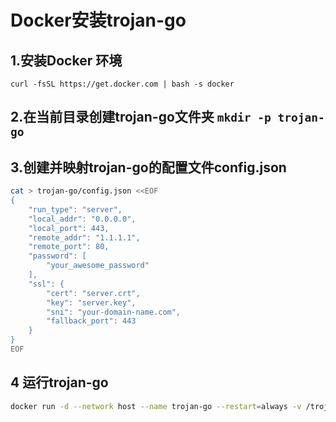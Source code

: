 # Docker安装trojan-go

## 1.安装Docker 环境

```shell
curl -fsSL https://get.docker.com | bash -s docker
```

## 2.在当前目录创建trojan-go文件夹  `mkdir -p trojan-go` 

## 3.创建并映射trojan-go的配置文件config.json
```bash
cat > trojan-go/config.json <<EOF
{
    "run_type": "server",
    "local_addr": "0.0.0.0",
    "local_port": 443,
    "remote_addr": "1.1.1.1",
    "remote_port": 80,
    "password": [
        "your_awesome_password"
    ],
    "ssl": {
        "cert": "server.crt",
        "key": "server.key",
        "sni": "your-domain-name.com",
        "fallback_port": 443
    }
}
EOF
```
## 4 运行trojan-go

```bash
docker run -d --network host --name trojan-go --restart=always -v /trojan-go:/etc/trojan-go teddysun/trojan-go
```



